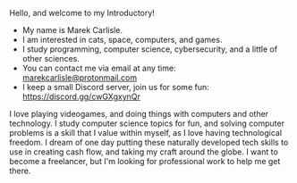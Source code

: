 Hello, and welcome to my Introductory!
- My name is Marek Carlisle.
- I am interested in cats, space, computers, and games. 
- I study programming, computer science, cybersecurity, and a little of other sciences.
- You can contact me via email at any time: marekcarlisle@protonmail.com
- I keep a small Discord server, join us for some fun: https://discord.gg/cwGXgxynQr

I love playing videogames, and doing things with computers and other technology. I study computer science topics for fun, and solving computer problems is a skill that I value within myself, as I love having technological freedom. I dream of one day putting these naturally developed tech skills to use in creating cash flow, and taking my craft around the globe. 
I want to become a freelancer, but I'm looking for professional work to help me get there.

<!---
Note from GitHub: 
Marek-MC/Marek-MC is a ✨ special ✨ repository because its `README.md` (this file) appears on your GitHub profile.
You can click the Preview link to take a look at your changes.
--->
